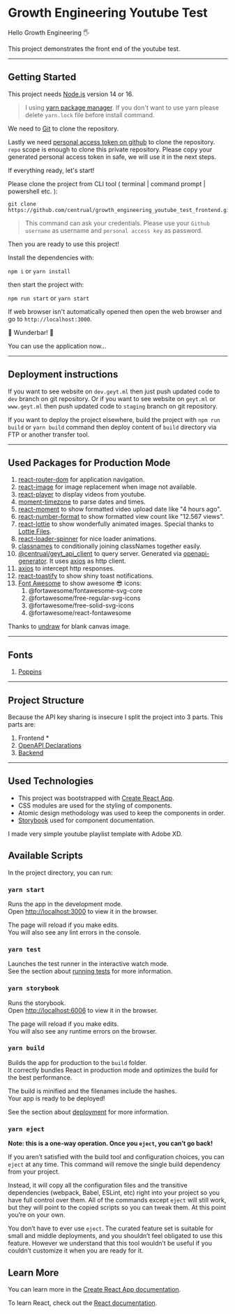 # Growth Engineering Youtube Test

Hello Growth Engineering 🖐

This project demonstrates the front end of the youtube test.

---

## Getting Started

This project needs [Node.js](https://nodejs.org/en/) version 14 or 16.

> I using [yarn package manager](https://yarnpkg.com/). If you don't want to use yarn please delete `yarn.lock` file before install command.

We need to [Git](https://git-scm.com/downloads) to clone the repository.

Lastly we need [personal access token on github](https://docs.github.com/en/github/authenticating-to-github/keeping-your-account-and-data-secure/creating-a-personal-access-token) to clone the repository. `repo` scope is enough to clone this private repository. Please copy your generated personal access token in safe, we will use it in the next steps.

If everything ready, let's start!

Please clone the project from CLI tool ( terminal | command prompt | powershell etc. ):

```
git clone https://github.com/centrual/growth_engineering_youtube_test_frontend.git
```

> This command can ask your credentials. Please use your `Github username` as username and `personal access key` as password.

Then you are ready to use this project!

Install the dependencies with:

`npm i` or `yarn install`

then start the project with:

`npm run start` or `yarn start`

If web browser isn't automatically opened then open the web browser and go to `http://localhost:3000`.

🎉 Wunderbar! 🎊

You can use the application now...

---

## Deployment instructions

If you want to see website on `dev.geyt.ml` then just push updated code to `dev` branch on git repository. Or if you want to see website on `geyt.ml` or `www.geyt.ml` then push updated code to `staging` branch on git repository.

If you want to deploy the project elsewhere, build the project with `npm run build` or `yarn build` command then deploy content of `build` directory via FTP or another transfer tool.

---

## Used Packages for Production Mode

1. [react-router-dom](https://github.com/ReactTraining/react-router) for application navigation.
2. [react-image](https://github.com/mbrevda/react-image) for image replacement when image not available.
3. [react-player](https://github.com/CookPete/react-player) to display videos from youtube.
4. [moment-timezone](https://github.com/moment/moment-timezone/) to parse dates and times.
5. [react-moment](https://github.com/headzoo/react-moment) to show formatted video upload date like "4 hours ago".
6. [react-number-format](https://www.npmjs.com/package/react-number-format) to show formatted view count like "12.567 views".
7. [react-lottie](https://github.com/chenqingspring/react-lottie) to show wonderfully animated images. Special thanks to [Lottie Files](https://www.lottiefiles.com/).
8. [react-loader-spinner](https://github.com/mhnpd/react-loader-spinner) for nice loader animations.
9. [classnames](https://github.com/JedWatson/classnames) to conditionally joining classNames together easily.
10. [@centrual/geyt_api_client](https://github.com/centrual/growth_engineering_youtube_test_openapi/packages/930634) to query server. Generated via [openapi-generator](https://openapi-generator.tech/). It uses [axios](https://github.com/axios/axios) as http client.
11. [axios](https://github.com/axios/axios) to intercept http responses.
12. [react-toastify](https://github.com/fkhadra/react-toastify) to show shiny toast notifications.
13. [Font Awesome](https://fontawesome.com/v5.15/how-to-use/on-the-web/using-with/react) to show awesome 😎 icons:
    1. @fortawesome/fontawesome-svg-core
    2. @fortawesome/free-regular-svg-icons
    3. @fortawesome/free-solid-svg-icons
    4. @fortawesome/react-fontawesome

Thanks to [undraw](https://undraw.co/illustrations) for blank canvas image.

---

## Fonts

1. [Poppins](https://fonts.google.com/specimen/Poppins)

---

## Project Structure

Because the API key sharing is insecure I split the project into 3 parts. This parts are:

1. Frontend *
2. [OpenAPI Declarations](https://github.com/centrual/growth_engineering_youtube_test_openapi)
3. [Backend](https://github.com/centrual/growth_engineering_youtube_test_server)

---

## Used Technologies

* This project was bootstrapped with [Create React App](https://github.com/facebook/create-react-app).
* CSS modules are used for the styling of components.
* Atomic design methodology was used to keep the components in order.
* [Storybook](https://storybook.js.org/) used for component documentation.

I made very simple youtube playlist template with Adobe XD.

## Available Scripts

In the project directory, you can run:

### `yarn start`

Runs the app in the development mode.\
Open [http://localhost:3000](http://localhost:3000) to view it in the browser.

The page will reload if you make edits.\
You will also see any lint errors in the console.

### `yarn test`

Launches the test runner in the interactive watch mode.\
See the section about [running tests](https://facebook.github.io/create-react-app/docs/running-tests) for more information.

### `yarn storybook`

Runs the storybook.\
Open [http://localhost:6006](http://localhost:6006/) to view it in the browser.

The page will reload if you make edits.\
You will also see any runtime errors on the browser.

### `yarn build`

Builds the app for production to the `build` folder.\
It correctly bundles React in production mode and optimizes the build for the best performance.

The build is minified and the filenames include the hashes.\
Your app is ready to be deployed!

See the section about [deployment](https://facebook.github.io/create-react-app/docs/deployment) for more information.

### `yarn eject`

**Note: this is a one-way operation. Once you `eject`, you can’t go back!**

If you aren’t satisfied with the build tool and configuration choices, you can `eject` at any time. This command will remove the single build dependency from your project.

Instead, it will copy all the configuration files and the transitive dependencies (webpack, Babel, ESLint, etc) right into your project so you have full control over them. All of the commands except `eject` will still work, but they will point to the copied scripts so you can tweak them. At this point you’re on your own.

You don’t have to ever use `eject`. The curated feature set is suitable for small and middle deployments, and you shouldn’t feel obligated to use this feature. However we understand that this tool wouldn’t be useful if you couldn’t customize it when you are ready for it.

## Learn More

You can learn more in the [Create React App documentation](https://facebook.github.io/create-react-app/docs/getting-started).

To learn React, check out the [React documentation](https://reactjs.org/).
